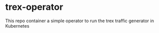 # trex-operator
This repo container a simple operator to run the trex traffic generator in Kubernetes
